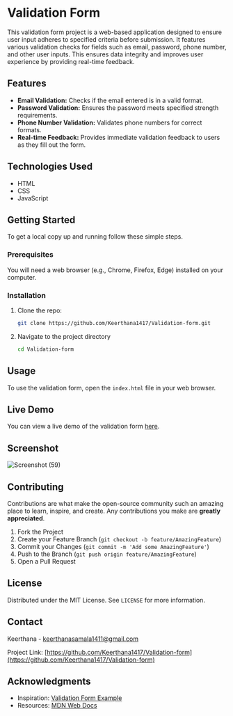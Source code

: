 
# Validation Form

This validation form project is a web-based application designed to ensure user input adheres to specified criteria before submission. It features various validation checks for fields such as email, password, phone number, and other user inputs. This ensures data integrity and improves user experience by providing real-time feedback.

## Features

- **Email Validation:** Checks if the email entered is in a valid format.
- **Password Validation:** Ensures the password meets specified strength requirements.
- **Phone Number Validation:** Validates phone numbers for correct formats.
- **Real-time Feedback:** Provides immediate validation feedback to users as they fill out the form.

## Technologies Used

- HTML
- CSS
- JavaScript

## Getting Started

To get a local copy up and running follow these simple steps.

### Prerequisites

You will need a web browser (e.g., Chrome, Firefox, Edge) installed on your computer.

### Installation

1. Clone the repo:
   ```sh
   git clone https://github.com/Keerthana1417/Validation-form.git
   
2. Navigate to the project directory
   ```sh
   cd Validation-form
   
## Usage

To use the validation form, open the `index.html` file in your web browser.
## Live Demo

You can view a live demo of the validation form [here](https://keerthana1417.github.io/Validation-form/).

## Screenshot 
![Screenshot (59)](https://github.com/Keerthana1417/calculator/assets/126092175/7ec283f1-8e94-4548-9801-db9758104019)

## Contributing

Contributions are what make the open-source community such an amazing place to learn, inspire, and create. Any contributions you make are **greatly appreciated**.

1. Fork the Project
2. Create your Feature Branch (`git checkout -b feature/AmazingFeature`)
3. Commit your Changes (`git commit -m 'Add some AmazingFeature'`)
4. Push to the Branch (`git push origin feature/AmazingFeature`)
5. Open a Pull Request

## License

Distributed under the MIT License. See `LICENSE` for more information.

## Contact

Keerthana - [keerthanasamala1411@gmail.com](mailto:your.email@example.com)

Project Link: [https://github.com/Keerthana1417/Validation-form](https://github.com/Keerthana1417/Validation-form)

## Acknowledgments

- Inspiration: [Validation Form Example](https://example.com)
- Resources: [MDN Web Docs](https://developer.mozilla.org/)

